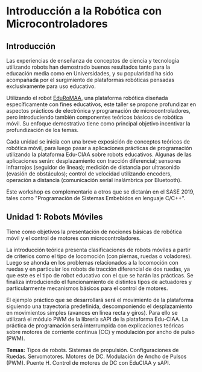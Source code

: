 # Introducción a la Robótica con Microcontroladores
## Introducción
Las experiencias de enseñanza de conceptos de ciencia y tecnología utilizando robots han demostrado buenos resultados tanto para la educación media como en Universidades, y su popularidad ha sido acompañada por el surgimiento de plataformas robóticas pensadas exclusivamente para uso educativo.

Utilizando el robot [EduRoMAA](https://github.com/ciiiutnfrc/eduromaa), una plataforma robótica diseñada específicamente con fines educativos, este taller se propone profundizar en aspectos prácticos de electrónica y programación de microcontroladores, pero introduciendo también componentes teóricos básicos de robótica móvil. Su enfoque demostrativo tiene como principal objetivo incentivar la profundización de los temas.

Cada unidad se inicia con una breve exposición de conceptos teóricos de robótica móvil, para luego pasar a aplicaciones prácticas de programación utilizando la plataforma Edu-CIAA sobre robots educativos. Algunas de las aplicaciones serán: desplazamiento con tracción diferencial; sensores infrarrojos (seguidor de líneas); medición de distancia por ultrasonido (evasión de obstáculos); control de velocidad utilizando encoders, operación a distancia (comunicación serial inalámbrica por Bluetooth).

Este workshop es complementario a otros que se dictarán en el SASE 2019, tales como "Programación de Sistemas Embebidos en lenguaje C/C++".

## Unidad 1: Robots Móviles

Tiene como objetivos la presentación de nociones básicas de robótica móvil y el control de motores con microcontroladores.

La introducción teórica presenta clasificaciones de robots móviles a partir de criterios como el tipo de locomoción (con piernas, ruedas o voladores). Luego se ahonda en los problemas relacionados a la locomoción con ruedas y en particular los robots de tracción diferencial de dos ruedas, ya que este es el tipo de robot educativo con el que se harán las prácticas. Se finaliza introduciendo el funcionamiento de distintos tipos de actuadores y particularmente mecanismos básicos para el control de motores.

El ejemplo práctico que se desarrollará será el movimiento de la plataforma siguiendo una trayectoria predefinida, descomponiendo el desplazamiento en movimientos simples (avances en línea recta y giros). Para ello se utilizará el módulo PWM de la librería sAPI de la plataforma Edu-CIAA. La práctica de programación será interrumpida con explicaciones teóricas sobre motores de corriente continua (CC) y modulación por ancho de pulso (PWM).

**Temas:** Tipos de robots. Sistemas de propulsión. Configuraciones de Ruedas. Servomotores. Motores de DC. Modulación de Ancho de Pulsos (PWM). Puente H. Control de motores de DC con EduCIAA y sAPI.
